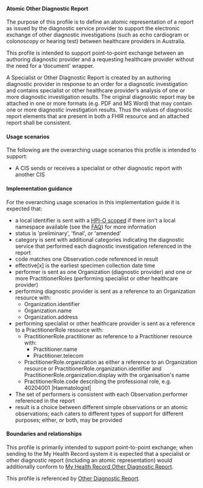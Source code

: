 #### Atomic Other Diagnostic Report
The purpose of this profile is to define an atomic representation of a report as issued by the diagnostic service provider to support the electronic exchange of other diagnostic investigations (such as echo cardiogram or colonoscopy or hearing test) between healthcare providers in Australia.

This profile is intended to support point-to-point exchange between an authoring diagnostic provider and a requesting healthcare provider without the need for a ‘document’ wrapper.

A Specialist or Other Diagnostic Report is created by an authoring diagnostic provider in response to an order for a diagnostic investigation and contains specialist or other healthcare provider’s analysis of one or more diagnostic investigation results. The original diagnostic report may be attached in one or more formats (e.g. PDF and MS Word) that may contain one or more diagnostic investigation results. Thus the values of diagnostic report elements that are present in both a FHIR resource and an attached report shall be consistent.

#### Usage scenarios
The following are the overarching usage scenarios this profile is intended to support:
* A CIS sends or receives a specialist or other diagnostic report with another CIS

#### Implementation guidance
For the overarching usage scenarios in this implementation guide it is expected that:
<ul>
<li>a local identifier is sent with a <a href="http://ns.electronichealth.net.au/id/hpio-scoped/report/1.0/index.html">HPI-O scoped</a> if there isn't a local namespace available (see the <a href="https://github.com/AuDigitalHealth/ci-fhir-r4/wiki/Frequently-Asked-Questions">FAQ</a>) for more information</li>
<li>status is 'preliminary', 'final', or 'amended'</li>
<li>category is sent with additional categories indicating the diagnostic service that performed each diagnostic investigation referenced in the report</li>
<li>code matches one Observation.code referenced in result</li>
<li>effective[x] is the earliest specimen collection date time</li>
<li>performer is sent as one Organization (diagnostic provider) and one or more PractitionerRoles (performing specialist or other healthcare provider)</li>
<li>performing diagnostic provider is sent as a reference to an Organization resource with:
    <ul>
        <li>Organization.identifier</li>
        <li>Organization.name</li>
        <li>Organization.address</li> 
  </ul></li>      
<li>performing specialist or other healthcare provider is sent as a reference to a PractitionerRole resource with:
    <ul>
        <li>PractitionerRole.practitioner as reference to a Practitioner resource with:
        <ul>
            <li>Practitioner.name</li>
            <li>Practitioner.telecom</li>   
        </ul></li>
        <li>PractitionerRole.organization as either a reference to an Organization resource or PractitionerRole.organization.identifier and PractitionerRole.organization.display with the organisation's name</li>
        <li>PractitionerRole.code describing the professional role, e.g. 40204001 |Haematologist|</li>
    </ul></li>
<li>The set of performers is consistent with each Observation.performer referenced in the report</li>
<li>result is a choice between different simple observations or an atomic observations; each caters to different types of support for different purposes; either, or both, may be provided</li>
</ul>


#### Boundaries and relationships
This profile is primarily intended to support point-to-point exchange; when sending to the My Health Record system it is expected that a specialist or other diagnostic report (including an atomic representation) would additionally conform to [My Health Record Other Diagnostic Report](StructureDefinition-diagnosticreport-otherdiag-mhr-1.html).

This profile is referenced by [Other Diagnostic Report](StructureDefinition-composition-otherdiagreport-1.html).